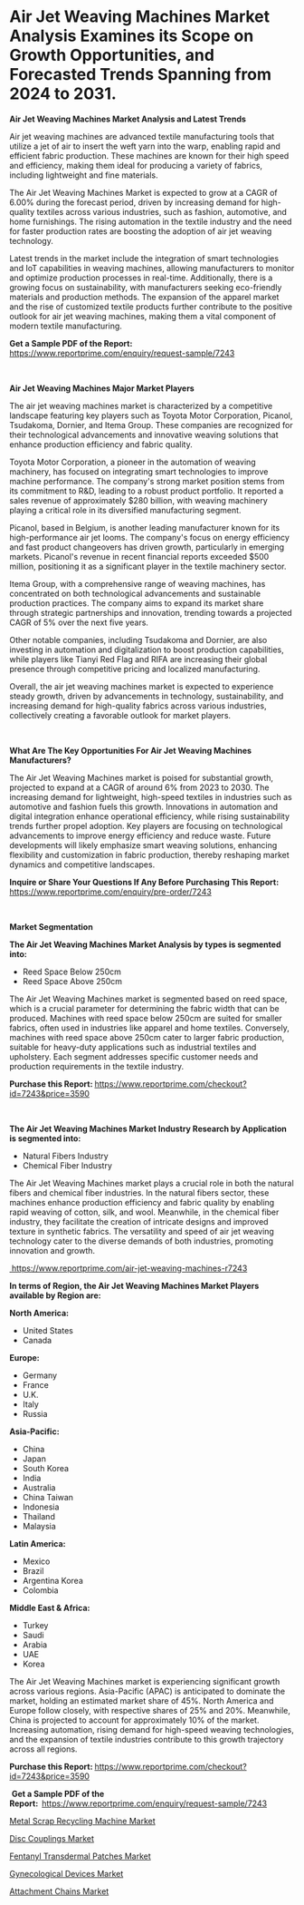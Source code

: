 <p><h1>Air Jet Weaving Machines Market Analysis Examines its Scope on Growth Opportunities, and Forecasted Trends Spanning from 2024 to 2031.</h1></p><p><strong>Air Jet Weaving Machines Market Analysis and Latest Trends</strong></p>
<p><p>Air jet weaving machines are advanced textile manufacturing tools that utilize a jet of air to insert the weft yarn into the warp, enabling rapid and efficient fabric production. These machines are known for their high speed and efficiency, making them ideal for producing a variety of fabrics, including lightweight and fine materials.</p><p>The Air Jet Weaving Machines Market is expected to grow at a CAGR of 6.00% during the forecast period, driven by increasing demand for high-quality textiles across various industries, such as fashion, automotive, and home furnishings. The rising automation in the textile industry and the need for faster production rates are boosting the adoption of air jet weaving technology. </p><p>Latest trends in the market include the integration of smart technologies and IoT capabilities in weaving machines, allowing manufacturers to monitor and optimize production processes in real-time. Additionally, there is a growing focus on sustainability, with manufacturers seeking eco-friendly materials and production methods. The expansion of the apparel market and the rise of customized textile products further contribute to the positive outlook for air jet weaving machines, making them a vital component of modern textile manufacturing.</p></p>
<p><strong>Get a Sample PDF of the Report:&nbsp;</strong> <a href="https://www.reportprime.com/enquiry/request-sample/7243">https://www.reportprime.com/enquiry/request-sample/7243</a></p>
<p>&nbsp;</p>
<p><strong>Air Jet Weaving Machines Major Market Players</strong></p>
<p><p>The air jet weaving machines market is characterized by a competitive landscape featuring key players such as Toyota Motor Corporation, Picanol, Tsudakoma, Dornier, and Itema Group. These companies are recognized for their technological advancements and innovative weaving solutions that enhance production efficiency and fabric quality.</p><p>Toyota Motor Corporation, a pioneer in the automation of weaving machinery, has focused on integrating smart technologies to improve machine performance. The company's strong market position stems from its commitment to R&D, leading to a robust product portfolio. It reported a sales revenue of approximately $280 billion, with weaving machinery playing a critical role in its diversified manufacturing segment.</p><p>Picanol, based in Belgium, is another leading manufacturer known for its high-performance air jet looms. The company's focus on energy efficiency and fast product changeovers has driven growth, particularly in emerging markets. Picanol's revenue in recent financial reports exceeded $500 million, positioning it as a significant player in the textile machinery sector.</p><p>Itema Group, with a comprehensive range of weaving machines, has concentrated on both technological advancements and sustainable production practices. The company aims to expand its market share through strategic partnerships and innovation, trending towards a projected CAGR of 5% over the next five years.</p><p>Other notable companies, including Tsudakoma and Dornier, are also investing in automation and digitalization to boost production capabilities, while players like Tianyi Red Flag and RIFA are increasing their global presence through competitive pricing and localized manufacturing.</p><p>Overall, the air jet weaving machines market is expected to experience steady growth, driven by advancements in technology, sustainability, and increasing demand for high-quality fabrics across various industries, collectively creating a favorable outlook for market players.</p></p>
<p>&nbsp;</p>
<p><strong>What Are The Key Opportunities For Air Jet Weaving Machines Manufacturers?</strong></p>
<p><p>The Air Jet Weaving Machines market is poised for substantial growth, projected to expand at a CAGR of around 6% from 2023 to 2030. The increasing demand for lightweight, high-speed textiles in industries such as automotive and fashion fuels this growth. Innovations in automation and digital integration enhance operational efficiency, while rising sustainability trends further propel adoption. Key players are focusing on technological advancements to improve energy efficiency and reduce waste. Future developments will likely emphasize smart weaving solutions, enhancing flexibility and customization in fabric production, thereby reshaping market dynamics and competitive landscapes.</p></p>
<p><strong>Inquire or Share Your Questions If Any Before Purchasing This Report:</strong> <a href="https://www.reportprime.com/enquiry/pre-order/7243">https://www.reportprime.com/enquiry/pre-order/7243</a></p>
<p>&nbsp;</p>
<p><strong>Market Segmentation</strong></p>
<p><strong>The Air Jet Weaving Machines Market Analysis by types is segmented into:</strong></p>
<p><ul><li>Reed Space Below 250cm</li><li>Reed Space Above 250cm</li></ul></p>
<p><p>The Air Jet Weaving Machines market is segmented based on reed space, which is a crucial parameter for determining the fabric width that can be produced. Machines with reed space below 250cm are suited for smaller fabrics, often used in industries like apparel and home textiles. Conversely, machines with reed space above 250cm cater to larger fabric production, suitable for heavy-duty applications such as industrial textiles and upholstery. Each segment addresses specific customer needs and production requirements in the textile industry.</p></p>
<p><strong>Purchase this Report:&nbsp;</strong><a href="https://www.reportprime.com/checkout?id=7243&price=3590">https://www.reportprime.com/checkout?id=7243&price=3590</a></p>
<p>&nbsp;</p>
<p><strong>The Air Jet Weaving Machines Market Industry Research by Application is segmented into:</strong></p>
<p><ul><li>Natural Fibers Industry</li><li>Chemical Fiber Industry</li></ul></p>
<p><p>The Air Jet Weaving Machines market plays a crucial role in both the natural fibers and chemical fiber industries. In the natural fibers sector, these machines enhance production efficiency and fabric quality by enabling rapid weaving of cotton, silk, and wool. Meanwhile, in the chemical fiber industry, they facilitate the creation of intricate designs and improved texture in synthetic fabrics. The versatility and speed of air jet weaving technology cater to the diverse demands of both industries, promoting innovation and growth.</p></p>
<p><a href="https://www.reportprime.com/air-jet-weaving-machines-r7243">&nbsp;https://www.reportprime.com/air-jet-weaving-machines-r7243</a></p>
<p><strong>In terms of Region, the Air Jet Weaving Machines Market Players available by Region are:</strong></p>
<p>
    <p> <strong> North America: </strong>
        <ul>
            <li>United States</li>
            <li>Canada</li>
        </ul>
        </p> 
    <p> <strong> Europe: </strong>
        <ul>
            <li>Germany</li>
            <li>France</li>
            <li>U.K.</li>
            <li>Italy</li>
            <li>Russia</li>
        </ul>
        </p> 
    <p> <strong> Asia-Pacific: </strong>
        <ul>
            <li>China</li>
            <li>Japan</li>
            <li>South Korea</li>
            <li>India</li>
            <li>Australia</li>
            <li>China Taiwan</li>
            <li>Indonesia</li>
            <li>Thailand</li>
            <li>Malaysia</li>
        </ul>
        </p> 
    <p> <strong> Latin America: </strong>
        <ul>
            <li>Mexico</li>
            <li>Brazil</li>
            <li>Argentina Korea</li>
            <li>Colombia</li>
        </ul>
        </p> 
    <p> <strong> Middle East & Africa: </strong>
        <ul>
            <li>Turkey</li>
            <li>Saudi</li>
            <li>Arabia</li>
            <li>UAE</li>
            <li>Korea</li>
        </ul>
    </p>
    </p>
<p><p>The Air Jet Weaving Machines market is experiencing significant growth across various regions. Asia-Pacific (APAC) is anticipated to dominate the market, holding an estimated market share of 45%. North America and Europe follow closely, with respective shares of 25% and 20%. Meanwhile, China is projected to account for approximately 10% of the market. Increasing automation, rising demand for high-speed weaving technologies, and the expansion of textile industries contribute to this growth trajectory across all regions.</p></p>
<p><strong>Purchase this Report: </strong><a href="https://www.reportprime.com/checkout?id=7243&price=3590">https://www.reportprime.com/checkout?id=7243&price=3590</a></p>
<p>&nbsp;<strong>Get a Sample PDF of the Report:&nbsp;&nbsp;</strong><a href="https://www.reportprime.com/enquiry/request-sample/7243">https://www.reportprime.com/enquiry/request-sample/7243</a></p>
<p><strong></strong></p>
<p><p><a href="https://medium.com/@laurenperkins14/emerging-opportunities-and-challenges-in-the-global-metal-scrap-recycling-machine-market-deb5d3deedaa">Metal Scrap Recycling Machine Market</a></p><p><a href="https://issuu.com/reportprime-2/docs/disc-couplings-market-size-2030.ppt_9aee124bad9de5">Disc Couplings Market</a></p><p><a href="https://www.linkedin.com/pulse/comprehensive-analysis-global-fentanyl-transdermal-patches-vze9c?trackingId=4s%2BEkyE6RS%2BcTHdpZkVGfA%3D%3D">Fentanyl Transdermal Patches Market</a></p><p><a href="https://www.linkedin.com/pulse/pioneering-growth-analyzing-global-gynecological-devices-market-2zp0e?trackingId=d8Zpkp8vT8WdJ8i6WWy6Eg%3D%3D">Gynecological Devices Market</a></p><p><a href="https://issuu.com/reportprime-2/docs/attachment-chains-market-size-2030._8a5fce6f7a0e71">Attachment Chains Market</a></p></p>